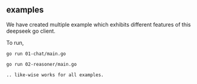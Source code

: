 ## examples

We have created multiple example which exhibits different features of this deepseek go client.

To run,
```
go run 01-chat/main.go

go run 02-reasoner/main.go

.. like-wise works for all examples.
```

